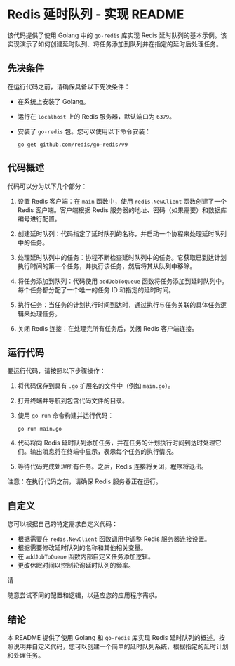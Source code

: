# Redis 延时队列 - 实现 README

该代码提供了使用 Golang 中的 `go-redis` 库实现 Redis 延时队列的基本示例。该实现演示了如何创建延时队列、将任务添加到队列并在指定的延时后处理任务。

## 先决条件

在运行代码之前，请确保具备以下先决条件：

- 在系统上安装了 Golang。
- 运行在 `localhost` 上的 Redis 服务器，默认端口为 `6379`。
- 安装了 `go-redis` 包。您可以使用以下命令安装：

  ```
  go get github.com/redis/go-redis/v9
  ```

## 代码概述

代码可以分为以下几个部分：

1. 设置 Redis 客户端：在 `main` 函数中，使用 `redis.NewClient` 函数创建了一个 Redis 客户端。客户端根据 Redis 服务器的地址、密码（如果需要）和数据库编号进行配置。

2. 创建延时队列：代码指定了延时队列的名称，并启动一个协程来处理延时队列中的任务。

3. 处理延时队列中的任务：协程不断检查延时队列中的任务。它获取已到达计划执行时间的第一个任务，并执行该任务，然后将其从队列中移除。

4. 将任务添加到队列：代码使用 `addJobToQueue` 函数将任务添加到延时队列中。每个任务都分配了一个唯一的任务 ID 和指定的延时时间。

5. 执行任务：当任务的计划执行时间到达时，通过执行与任务关联的具体任务逻辑来处理任务。

6. 关闭 Redis 连接：在处理完所有任务后，关闭 Redis 客户端连接。

## 运行代码

要运行代码，请按照以下步骤操作：

1. 将代码保存到具有 `.go` 扩展名的文件中（例如 `main.go`）。

2. 打开终端并导航到包含代码文件的目录。

3. 使用 `go run` 命令构建并运行代码：

   ```
   go run main.go
   ```

4. 代码将向 Redis 延时队列添加任务，并在任务的计划执行时间到达时处理它们。输出消息将在终端中显示，表示每个任务的执行情况。

5. 等待代码完成处理所有任务。之后，Redis 连接将关闭，程序将退出。

注意：在执行代码之前，请确保 Redis 服务器正在运行。

## 自定义

您可以根据自己的特定需求自定义代码：

- 根据需要在 `redis.NewClient` 函数调用中调整 Redis 服务器连接设置。
- 根据需要修改延时队列的名称和其他相关变量。
- 在 `addJobToQueue` 函数内部自定义任务添加逻辑。
- 更改休眠时间以控制轮询延时队列的频率。

请

随意尝试不同的配置和逻辑，以适应您的应用程序需求。

## 结论

本 README 提供了使用 Golang 和 `go-redis` 库实现 Redis 延时队列的概述。按照说明并自定义代码，您可以创建一个简单的延时队列系统，根据指定的延时计划和处理任务。
